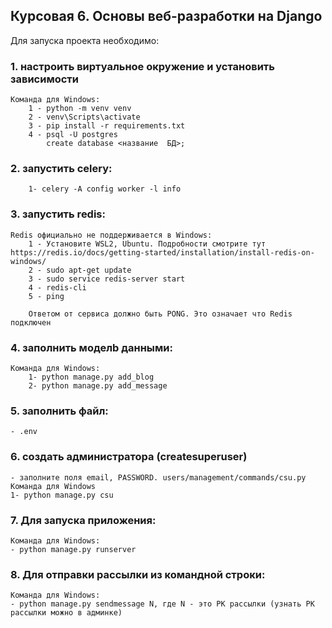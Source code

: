 ## Курсовая 6. Основы веб-разработки на Django

Для запуска проекта необходимо:
### 1. настроить виртуальное окружение и установить зависимости 
    Команда для Windows:
        1 - python -m venv venv
        2 - venv\Scripts\activate
        3 - pip install -r requirements.txt
        4 - psql -U postgres
            create database <название  БД>;

### 2. запустить celery:
        1- celery -A config worker -l info  

### 3. запустить redis:
    Redis официально не поддерживается в Windows: 
        1 - Установите WSL2, Ubuntu. Подробности смотрите тут https://redis.io/docs/getting-started/installation/install-redis-on-windows/
        2 - sudo apt-get update
        3 - sudo service redis-server start
        4 - redis-cli
        5 - ping
        
        Ответом от сервиса должно быть PONG. Это означает что Redis подключен

### 4. заполнить моделb данными: 
    Команда для Windows:
        1- python manage.py add_blog
        2- python manage.py add_message

### 5. заполнить файл:
    - .env

### 6. создать администратора (createsuperuser)
    - заполните поля email, PASSWORD. users/management/commands/csu.py
    Команда для Windows
    1- python manage.py csu

### 7. Для запуска приложения: 
    Команда для Windows:
    - python manage.py runserver


### 8. Для отправки рассылки из командной строки: 
    Команда для Windows:
    - python manage.py sendmessage N, где N - это PK рассылки (узнать PK рассылки можно в админке)
